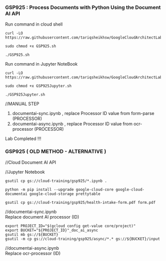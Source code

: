 ### GSP925 :  Process Documents with Python Using the Document AI API 

Run command in cloud shell
```
curl -LO https://raw.githubusercontent.com/tariqsheikhsw/GoogleCloudArchitectLabs/main/Solutions/GSP925.sh

sudo chmod +x GSP925.sh

./GSP925.sh
```

Run command in Jupyter NoteBook
```
curl -LO https://raw.githubusercontent.com/tariqsheikhsw/GoogleCloudArchitectLabs/main/Solutions/GSP925Jupyter.sh

sudo chmod +x GSP925Jupyter.sh

./GSP925Jupyter.sh
```
//MANUAL STEP   

1) documentai-sync.ipynb , replace Processor ID value from form-parse (PROCESSOR)  
2) documentai-async.ipynb , replace Processor ID value from ocr-processor (PROCESSOR)
   
Lab Completed !!! 


### GSP925 ( OLD METHOD - ALTERNATIVE )

//Cloud Document AI API

//Jupyter Notebook
```
gsutil cp gs://cloud-training/gsp925/*.ipynb .

python -m pip install --upgrade google-cloud-core google-cloud-documentai google-cloud-storage prettytable 

gsutil cp gs://cloud-training/gsp925/health-intake-form.pdf form.pdf
```
//documentai-sync.ipynb  
Replace document AI processor (ID)
```
export PROJECT_ID="$(gcloud config get-value core/project)"
export BUCKET="${PROJECT_ID}"_doc_ai_async
gsutil mb gs://${BUCKET}
gsutil -m cp gs://cloud-training/gsp925/async/*.* gs://${BUCKET}/input
```

//documentai-async.ipynb  
Replace ocr-processor (ID)

